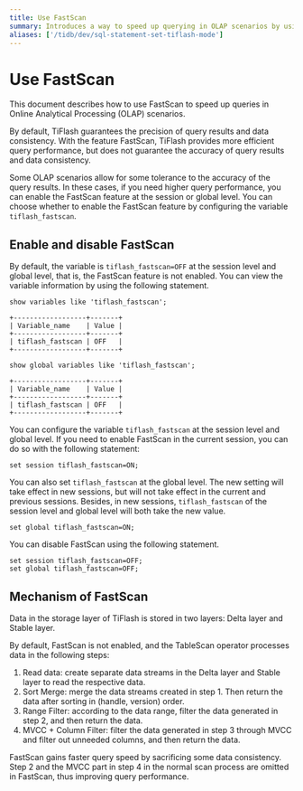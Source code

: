 ```yaml
---
title: Use FastScan
summary: Introduces a way to speed up querying in OLAP scenarios by using FastScan.
aliases: ['/tidb/dev/sql-statement-set-tiflash-mode']
---
```


# Use FastScan

This document describes how to use FastScan to speed up queries in Online Analytical Processing (OLAP) scenarios.

By default, TiFlash guarantees the precision of query results and data consistency. With the feature FastScan, TiFlash provides more efficient query performance, but does not guarantee the accuracy of query results and data consistency.

Some OLAP scenarios allow for some tolerance to the accuracy of the query results. In these cases, if you need higher query performance, you can enable the FastScan feature at the session or global level. You can choose whether to enable the FastScan feature by configuring the variable `tiflash_fastscan`.

## Enable and disable FastScan

By default, the variable is `tiflash_fastscan=OFF` at the session level and global level, that is, the FastScan feature is not enabled. You can view the variable information by using the following statement.

```
show variables like 'tiflash_fastscan';

+------------------+-------+
| Variable_name    | Value |
+------------------+-------+
| tiflash_fastscan | OFF   |
+------------------+-------+
```

```
show global variables like 'tiflash_fastscan';

+------------------+-------+
| Variable_name    | Value |
+------------------+-------+
| tiflash_fastscan | OFF   |
+------------------+-------+
```

You can configure the variable `tiflash_fastscan` at the session level and global level. If you need to enable FastScan in the current session, you can do so with the following statement:

```
set session tiflash_fastscan=ON;
```

You can also set `tiflash_fastscan` at the global level. The new setting will take effect in new sessions, but will not take effect in the current and previous sessions. Besides, in new sessions, `tiflash_fastscan` of the session level and global level will both take the new value.

```
set global tiflash_fastscan=ON;
```

You can disable FastScan using the following statement.

```
set session tiflash_fastscan=OFF;
set global tiflash_fastscan=OFF;
```

## Mechanism of FastScan

Data in the storage layer of TiFlash is stored in two layers: Delta layer and Stable layer.

By default, FastScan is not enabled, and the TableScan operator processes data in the following steps:

1. Read data: create separate data streams in the Delta layer and Stable layer to read the respective data.
2. Sort Merge: merge the data streams created in step 1. Then return the data after sorting in (handle, version) order.
3. Range Filter: according to the data range, filter the data generated in step 2, and then return the data.
4. MVCC + Column Filter: filter the data generated in step 3 through MVCC and filter out unneeded columns, and then return the data.

FastScan gains faster query speed by sacrificing some data consistency. Step 2 and the MVCC part in step 4 in the normal scan process are omitted in FastScan, thus improving query performance.
